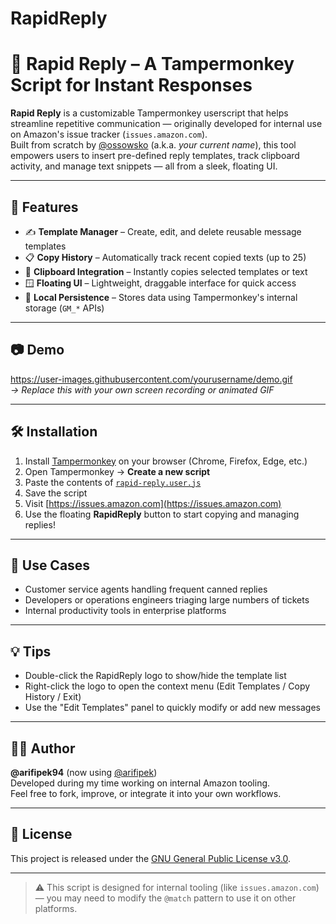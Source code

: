# RapidReply

# 🚀 Rapid Reply – A Tampermonkey Script for Instant Responses

**Rapid Reply** is a customizable Tampermonkey userscript that helps streamline repetitive communication — originally developed for internal use on Amazon's issue tracker (`issues.amazon.com`).  
Built from scratch by [@ossowsko](https://github.com/yourusername) (a.k.a. *your current name*), this tool empowers users to insert pre-defined reply templates, track clipboard activity, and manage text snippets — all from a sleek, floating UI.

---

## 🔧 Features

- ✍️ **Template Manager** – Create, edit, and delete reusable message templates
- 📋 **Copy History** – Automatically track recent copied texts (up to 25)
- 📎 **Clipboard Integration** – Instantly copies selected templates or text
- 🪟 **Floating UI** – Lightweight, draggable interface for quick access
- 🧠 **Local Persistence** – Stores data using Tampermonkey's internal storage (`GM_*` APIs)

---

## 📷 Demo

https://user-images.githubusercontent.com/yourusername/demo.gif  
*→ Replace this with your own screen recording or animated GIF*

---

## 🛠 Installation

1. Install [Tampermonkey](https://www.tampermonkey.net/) on your browser (Chrome, Firefox, Edge, etc.)
2. Open Tampermonkey → **Create a new script**
3. Paste the contents of [`rapid-reply.user.js`](./rapid-reply.user.js)
4. Save the script
5. Visit [https://issues.amazon.com](https://issues.amazon.com)  
6. Use the floating **RapidReply** button to start copying and managing replies!

---

## 🧩 Use Cases

- Customer service agents handling frequent canned replies
- Developers or operations engineers triaging large numbers of tickets
- Internal productivity tools in enterprise platforms

---

## 💡 Tips

- Double-click the RapidReply logo to show/hide the template list
- Right-click the logo to open the context menu (Edit Templates / Copy History / Exit)
- Use the "Edit Templates" panel to quickly modify or add new messages

---

## 👨‍💻 Author

**@arifipek94** (now using [@arifipek](https://github.com/arifipek94))  
Developed during my time working on internal Amazon tooling.  
Feel free to fork, improve, or integrate it into your own workflows.

---

## 📝 License

This project is released under the [GNU General Public License v3.0](LICENSE).

---

> ⚠️ This script is designed for internal tooling (like `issues.amazon.com`) — you may need to modify the `@match` pattern to use it on other platforms.
